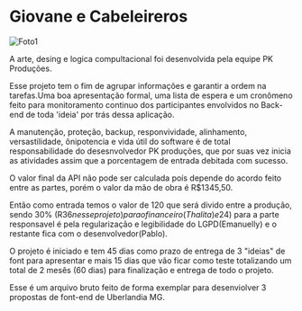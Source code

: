 # Giovane e Cabeleireros 

![Foto1](https://user-images.githubusercontent.com/98966014/215629443-5e430d9c-a8fb-4606-9dad-7ccfa83f45f9.png)

A arte, desing e logica compultacional foi desenvolvida pela equipe PK Produções.

Esse projeto tem o fim de agrupar informações e garantir a ordem na tarefas.Uma boa apresentação formal, uma lista de espera e um cronômeno feito para monitoramento continuo dos participantes envolvidos no Back-end de toda 'ideia' por trás dessa aplicação.

A manutenção, proteção, backup, responvividade, alinhamento, versastilidade, ônipotencia e vida útil do software é de total responsabilidade do desesnvolvedor PK produções, que por suas vez inicia as atividades assim que a porcentagem de entrada debitada com sucesso.

O valor final da API não pode ser calculada poís depende do acordo feito entre as partes, porém o valor da mão de obra é R$1345,50.

Então como entrada temos o valor de 120 que será divido entre a produção, sendo 30% (R$36 nesse projeto) para o financeiro (Thalita) e %20(R$24) para a parte responsavel é pela regularização e legibilidade do LGPD(Emanuelly) e o restante fica com o desenvolvedor(Pablo).

O projeto é iniciado e tem 45 dias como prazo de entrega de 3 "ideias" de font para apresentar e mais 15 dias que vão ficar como teste totalizando um total de 2 mesês (60 dias) para finalização e entrega de todo o projeto.

Esse é um arquivo bruto feito de forma exemplar para desenviolver 3 propostas de font-end de Uberlandia MG.
